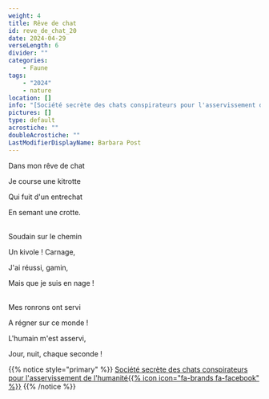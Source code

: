 ```yaml
---
weight: 4
title: Rêve de chat
id: reve_de_chat_20
date: 2024-04-29
verseLength: 6
divider: ""
categories:
    - Faune
tags:
    - "2024"
    - nature
location: []
info: "[Société secrète des chats conspirateurs pour l'asservissement de l'humanité{{% icon icon=\"fa-brands fa-facebook\" %}}](https://www.facebook.com/groups/lovecat.fr)"
pictures: []
type: default
acrostiche: ""
doubleAcrostiche: ""
LastModifierDisplayName: Barbara Post
---
```

Dans mon rêve de chat

Je course une kitrotte

Qui fuit d'un entrechat

En semant une crotte.

 \
Soudain sur le chemin

Un kivole ! Carnage,

J'ai réussi, gamin,

Mais que je suis en nage !

 \
Mes ronrons ont servi

A régner sur ce monde !

L'humain m'est asservi,

Jour, nuit, chaque seconde !

<!-- FM:Snippet:Start data:{"id":"_simpleNotice","fields":[{"name":"content","value":"[Société secrète des chats conspirateurs pour l'asservissement de l'humanité{{% icon icon="fa-brands fa-facebook" %}}](https://www.facebook.com/groups/lovecat.fr)"}]} -->
{{% notice style="primary" %}}
[Société secrète des chats conspirateurs pour l'asservissement de l'humanité{{% icon icon="fa-brands fa-facebook" %}}](https://www.facebook.com/groups/lovecat.fr)
{{% /notice %}}
<!-- FM:Snippet:End -->
